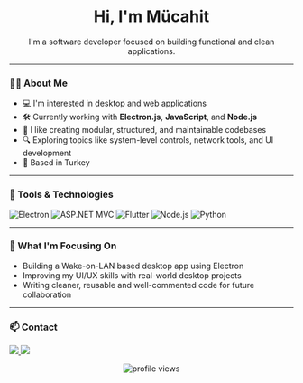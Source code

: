 <h1 align="center">Hi, I'm Mücahit</h1>

<p align="center">
  I'm a software developer focused on building functional and clean applications.
</p>

---

### 👨‍💻 About Me

- 💻 I'm interested in desktop and web applications
- 🛠️ Currently working with **Electron.js**, **JavaScript**, and **Node.js**
- 🧩 I like creating modular, structured, and maintainable codebases
- 🔍 Exploring topics like system-level controls, network tools, and UI development
- 📍 Based in Turkey

---

### 🧰 Tools & Technologies

<p align="left">
  <img src="https://img.shields.io/badge/-Electron-47848F?logo=electron&logoColor=white" alt="Electron"/>
  <img src="https://img.shields.io/badge/-ASP.NET%20MVC-5C2D91?logo=.net&logoColor=white" alt="ASP.NET MVC"/>
  <img src="https://img.shields.io/badge/-Flutter-02569B?logo=flutter&logoColor=white" alt="Flutter"/>
  <img src="https://img.shields.io/badge/-Node.js-339933?logo=node.js&logoColor=white" alt="Node.js"/>
  <img src="https://img.shields.io/badge/-Python-3776AB?logo=python&logoColor=white&style=flat" alt="Python"/>
</p>

---

### 🌱 What I'm Focusing On

- Building a Wake-on-LAN based desktop app using Electron
- Improving my UI/UX skills with real-world desktop projects
- Writing cleaner, reusable and well-commented code for future collaboration

---

### 📫 Contact

<p>
  <a href="[https://linkedin.com/in/mucahitagdin](https://www.linkedin.com/in/mucahit-agdin/)">
    <img src="https://img.shields.io/badge/LinkedIn-0077B5?style=flat&logo=linkedin&logoColor=white" />
  </a>
  <a href="https://github.com/mucahitAgdin">
    <img src="https://img.shields.io/badge/GitHub-181717?style=flat&logo=github&logoColor=white" />
  </a>
</p>

<p align="center">
  <img src="https://komarev.com/ghpvc/?username=mucahitAgdin&label=Profile%20views&color=blue&style=flat" alt="profile views" />
</p>
